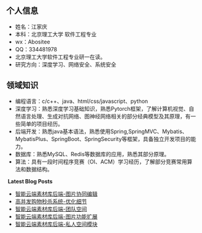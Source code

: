 <!--
**Abosite/Abosite** is a ✨ _special_ ✨ repository because its `README.md` (this file) appears on your GitHub profile.

Here are some ideas to get you started:

- 🔭 I’m currently working on ...
- 🌱 I’m currently learning ...
- 👯 I’m looking to collaborate on ...
- 🤔 I’m looking for help with ...
- 💬 Ask me about ...
- 📫 How to reach me: ...
- 😄 Pronouns: ...
- ⚡ Fun fact: ...
-->

## 个人信息

- 姓名：江家庆
- 本科：北京理工大学 软件工程专业
- wx：Abositee
- QQ：334481978
- 北京理工大学软件工程专业研一在读。
- 研究方向：深度学习、网络安全、系统安全

## 领域知识

- 编程语言：c/c++、java、html/css/javascript、python
- 深度学习：熟悉深度学习基础知识，熟悉Pytorch框架，了解计算机视觉、自然语言处理、生成对抗网络、图神经网络相关的部分经典模型及其原理，有一些简单的项目经历。
- 后端开发：熟悉java基本语法，熟悉使用Spring,SpringMVC、Mybatis、MybatisPlus、SpringBoot、SpringSecurity等框架，具备独立开发项目的能力。
- 数据库：熟悉MySQL、Redis等数据库的应用，熟悉其部分原理。
- 算法：具有一段时间程序竞赛（OI、ACM）学习经历，了解部分竞赛常用算法和数据结构。

&nbsp;**Latest Blog Posts**
<!-- BLOG-POST-LIST:START -->
- [智能云端素材库后端-图片协同编辑](https://jjq-blog.com/2025/03/23/project/ai-picture/ai-picture-teamEdit/)
- [高并发购物秒杀系统-优化细节](https://jjq-blog.com/2025/03/21/project/shopSystem/shopSystem/)
- [智能云端素材库后端-团队空间](https://jjq-blog.com/2025/03/13/project/ai-picture/ai-picture-teamspace/)
- [智能云端素材库后端-图片功能扩展](https://jjq-blog.com/2025/03/13/project/ai-picture/ai-picture-picExtention/)
- [智能云端素材库后端-私人空间模块](https://jjq-blog.com/2025/03/12/project/ai-picture/ai-picture-space/)
<!-- BLOG-POST-LIST:END -->

